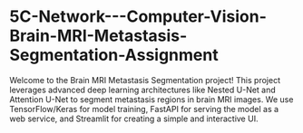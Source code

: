 # 5C-Network---Computer-Vision-Brain-MRI-Metastasis-Segmentation-Assignment
Welcome to the Brain MRI Metastasis Segmentation project! This project leverages advanced deep learning architectures like Nested U-Net and Attention U-Net to segment metastasis regions in brain MRI images. We use TensorFlow/Keras for model training, FastAPI for serving the model as a web service, and Streamlit for creating a simple and interactive UI.
